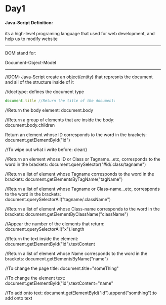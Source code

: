 # Day1

#### Java-Script Definition:

its a high-level programing language that used for web development, and  help us to modify website

---

DOM stand for:

Document-Object-Model

---
//DOM:
Java-Script create an object(entity) that represnts the document and all of the structure inside of it

//docttype:
defines the document type

```javascript
document.title //Return the title of the document:
```
//Return the body element:
document.body

//Return a group of elements that are inside the body:
document.body.children

Return an element whose ID corresponds to the word in the brackets:
document.getElementById("id")

//To wipe out what i write before:
clear()

//Return an element whose ID or Class or Tagname...etc, corresponds to the word in the brackets:
document.querySelector("#id/.class/tagname")

//Return  a list of element whose Tagname corresponds to the word in the brackets:
document.getElementsByTagName("tagName")

//Return  a list of element whose Tagname or Class-name...etc, corresponds to the word in the brackets:
document.querySelectorAll("tagname/.className")

//Return  a list of element whose Class-name corresponds to the word in the brackets:
document.getElementByClassName("className")

//Appear the number of the elements that return:
document.querySelectorAll("x").length

//Return the text inside the element:
document.getElementById("id").textContent

//Return  a list of element whose Name corresponds to the word in the brackets:
document.getElementsByName("name")

//To change the page title:
document.title="someThing"

//To change the element text:
document.getElementById("id").textContent="name"

//To add  onto text:
document.getElementById("id").append("somthing"):to add  onto text
